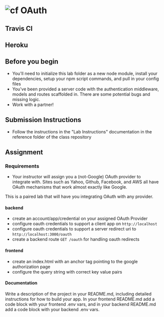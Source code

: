 ![cf](http://i.imgur.com/7v5ASc8.png) OAuth
===========================================
## Travis CI

## Heroku


## Before you begin
* You'll need to initialize this lab folder as a new node module, install your dependencies, setup your npm script commands, and pull in your config files
* You've been provided a server code with the authentication middleware, models and routes scaffolded in. There are some potential bugs and missing logic.
* Work with a partner!

## Submission Instructions
  * Follow the instructions in the "Lab Instructions" documentation in the reference folder of the class repository

## Assignment
### Requirements
- Your instructor will assign you a (not-Google) OAuth provider to integrate with. Sites such as Yahoo, Github, Facebook, and AWS all have OAuth mechanisms that work almost exactly like Google.

This is a paired lab that will have you integrating OAuth with any provider.

#### backend
* create an account/app/credential on your assigned OAuth Provider
 * configure oauth credentials to support a client app on `http://localhost`
 * configure oauth credentials to support a server redirect uri to `http://localhost:3000/oauth`
* create a backend route `GET /oauth` for handling oauth redirects

#### frontend
* create an index.html with an anchor tag pointing to the google authorization page
* configure the query string with correct key value pairs

#### Documentation
Write a description of the project in your README.md, including detailed instructions for how to build your app. In your frontend README.md add a code block with your frontend .env vars, and in your backend README.md add a code block with your backend .env vars.
